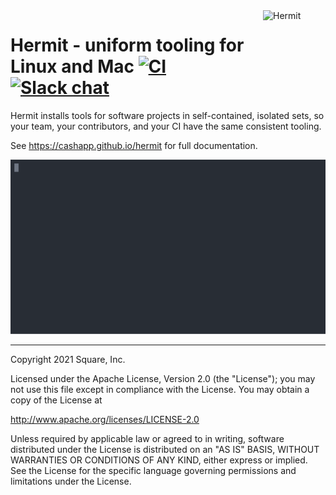 <a href="https://www.vecteezy.com/vector-art/292320-hermit-crab-on-white-background" title="Hermit Crab by Vecteezy">
<img align="right" width="100" height="100" src="./docs/static/images/logo.svg" alt="Hermit">
</a>

# Hermit - uniform tooling for Linux and Mac [![CI](https://github.com/cashapp/hermit/actions/workflows/ci.yml/badge.svg)](https://github.com/cashapp/hermit/actions/workflows/ci.yml) [![Slack chat](https://img.shields.io/badge/slack-gophers-795679?logo=slack)](https://gophers.slack.com/messages/cashapp)

Hermit installs tools for software projects in self-contained, isolated sets, so your team, your contributors, and your CI have the same consistent tooling.

See https://cashapp.github.io/hermit for full documentation.

![hermit intro screen cast](docs/static/screencasts/using.svg)

---

Copyright 2021 Square, Inc.

Licensed under the Apache License, Version 2.0 (the "License");
you may not use this file except in compliance with the License.
You may obtain a copy of the License at

http://www.apache.org/licenses/LICENSE-2.0

Unless required by applicable law or agreed to in writing, software
distributed under the License is distributed on an "AS IS" BASIS,
WITHOUT WARRANTIES OR CONDITIONS OF ANY KIND, either express or implied.
See the License for the specific language governing permissions and
limitations under the License.

